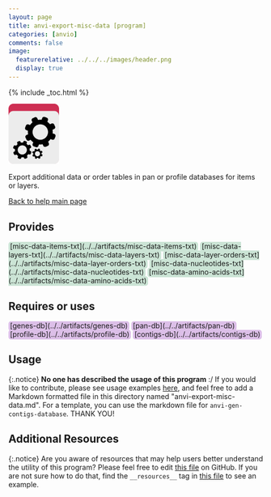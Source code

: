 ```yaml
---
layout: page 
title: anvi-export-misc-data [program]
categories: [anvio]
comments: false
image:
  featurerelative: ../../../images/header.png
  display: true
---
```



{% include _toc.html %}


<img src="../../images/icons/PROGRAM.png" alt="PROGRAM" style="width:100px; border:none" />

Export additional data or order tables in pan or profile databases for items or layers.

[Back to help main page](../../)

## Provides

<p style="text-align: left" markdown="1"><span style="background:#cbe4d5; padding: 0px 3px 2px 3px; border-radius: 5px;">[misc-data-items-txt](../../artifacts/misc-data-items-txt)</span> <span style="background:#cbe4d5; padding: 0px 3px 2px 3px; border-radius: 5px;">[misc-data-layers-txt](../../artifacts/misc-data-layers-txt)</span> <span style="background:#cbe4d5; padding: 0px 3px 2px 3px; border-radius: 5px;">[misc-data-layer-orders-txt](../../artifacts/misc-data-layer-orders-txt)</span> <span style="background:#cbe4d5; padding: 0px 3px 2px 3px; border-radius: 5px;">[misc-data-nucleotides-txt](../../artifacts/misc-data-nucleotides-txt)</span> <span style="background:#cbe4d5; padding: 0px 3px 2px 3px; border-radius: 5px;">[misc-data-amino-acids-txt](../../artifacts/misc-data-amino-acids-txt)</span></p>

## Requires or uses

<p style="text-align: left" markdown="1"><span style="background:#dcbfe8; padding: 0px 3px 2px 3px; border-radius: 5px;">[genes-db](../../artifacts/genes-db)</span> <span style="background:#dcbfe8; padding: 0px 3px 2px 3px; border-radius: 5px;">[pan-db](../../artifacts/pan-db)</span> <span style="background:#dcbfe8; padding: 0px 3px 2px 3px; border-radius: 5px;">[profile-db](../../artifacts/profile-db)</span> <span style="background:#dcbfe8; padding: 0px 3px 2px 3px; border-radius: 5px;">[contigs-db](../../artifacts/contigs-db)</span></p>

## Usage


{:.notice}
**No one has described the usage of this program** :/ If you would like to contribute, please see usage examples [here](https://github.com/merenlab/anvio/tree/master/anvio/docs), and feel free to add a Markdown formatted file in this directory named "anvi-export-misc-data.md". For a template, you can use the markdown file for `anvi-gen-contigs-database`. THANK YOU!


## Additional Resources



{:.notice}
Are you aware of resources that may help users better understand the utility of this program? Please feel free to edit [this file](https://github.com/merenlab/anvio/tree/master/bin/anvi-export-misc-data) on GitHub. If you are not sure how to do that, find the `__resources__` tag in [this file](https://github.com/merenlab/anvio/blob/master/bin/anvi-interactive) to see an example.
